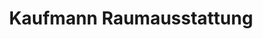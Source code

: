 ---
title: "Kaufmann Raumausstattung"
url: /karlsruhe/kaufmann-raumausstattung/
shop: Raumausstattung
---